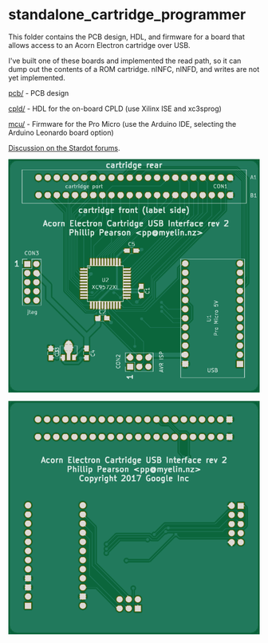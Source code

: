 standalone_cartridge_programmer
===============================

This folder contains the PCB design, HDL, and firmware for a board
that allows access to an Acorn Electron cartridge over USB.

I've built one of these boards and implemented the read path, so it
can dump out the contents of a ROM cartridge.  nINFC, nINFD, and
writes are not yet implemented.

[pcb/](pcb/) - PCB design

[cpld/](cpld/) - HDL for the on-board CPLD (use Xilinx ISE and
xc3sprog)

[mcu/](mcu/) - Firmware for the Pro Micro (use the Arduino IDE,
selecting the Arduino Leonardo board option)

[Discussion on the Stardot forums](http://stardot.org.uk/forums/viewtopic.php?f=3&t=12964).

![PCB front](pcb/pcb-front.png)

![PCB back](pcb/pcb-back.png)
